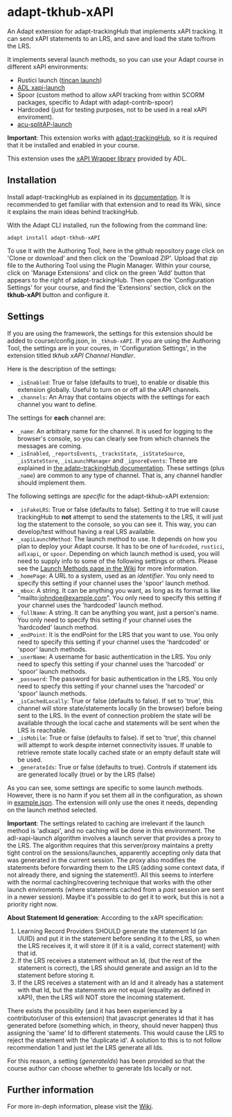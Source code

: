 # adapt-tkhub-xAPI

An Adapt extension for adapt-trackingHub that implements xAPI tracking. It can send xAPI statements to an LRS, and save and load the state to/from the LRS.

It implements several launch methods, so you can use your Adapt course in different xAPI environments:

- Rustici launch ([tincan launch](https://github.com/RusticiSoftware/launch/blob/master/lms_lrs.md))
- [ADL xapi-launch](https://github.com/adlnet/xapi-launch)
- Spoor (custom method to allow xAPI tracking from within SCORM packages, specific to Adapt with adapt-contrib-spoor)
- Hardcoded (just for testing purposes, not to be used in a real xAPI enviroment).
- [acu-splitAP-launch](https://github.com/Acutilis/acu-splitAP-launch)


**Important**: This extension works with [adapt-trackingHub](https://github.com/Acutilis/adapt-trackingHub), so it is required that it be installed and enabled in your course.

This extension uses the [xAPI Wrapper library](https://github.com/adlnet/xAPIWrapper) provided by ADL.

## Installation

Install adapt-trackingHub as explained in its [documentation](https://github.com/Acutilis/adapt-trackingHub/blob/master/README.md). It is recommended to get familiar with that extension and to read its Wiki, since it explains the main ideas behind trackingHub.

With the Adapt CLI installed, run the following from the command line:

`adapt install adapt-tkhub-xAPI`

To use it with the Authoring Tool, here in the github repository page click on 'Clone or download' and then click on the  'Download ZIP'. Upload that zip file to the Authoring Tool using the Plugin Manager. Within your course, click on 'Manage Extensions' and click on the green 'Add' button that appears to the right of adapt-trackingHub. Then open the 'Configuration Settings' for your course, and find the 'Extensions' section, click on the **tkhub-xAPI** button and configure it. 


## Settings

If you are using the framework, the settings for this extension should be added to course/config.json, in `_tkhub-xAPI`. If you are using the Authoring Tool, the settings are in your coures, in 'Configuration Settings', in the extension titled _tkhub xAPI Channel Handler_.

Here is the description of the settings:

- `_isEnabled`: True or false (defaults to true), to enable or disable this extension globally. Useful to turn on or off all the xAPI channels.
- `_channels`: An Array that contains objects with the settings for each channel you want to define.

The settings for **each** channel are:

- `_name`: An arbitrary name for the channel. It is used for logging to the browser's console, so you can clearly see from which channels the messages are coming.
- `_isEnabled`, `_reportsEvents`, `_tracksState`, `_isStateSource`, `_isStateStore`, `_isLaunchManager` and `_ignoreEvents`: These are explained in [the adatp-trackingHub documentation](https://github.com/Acutilis/adapt-trackingHub/blob/master/README.md). These settings (plus `_name`) are common to any type of channel. That is, any channel handler should implement them.

The following settings are _specific_ for the adapt-tkhub-xAPI extension:

- `_isFakeLRS`: True or false (defaults to false). Setting it to true will cause trackingHub to **not** attempt to send the statements to the LRS, it will just log the statement to the console, so you can see it. This way, you can develop/test without having a real LRS available.
- `_xapiLaunchMethod`: The launch method to use. It depends on how you plan to deploy your Adapt course. It has to be one of `hardcoded`, `rustici`, `adlxapi`, or `spoor`. Depending on which launch method is used, you will need to supply info to some of the following settings or others. Please see the [Launch Methods page in the Wiki](https://github.com/Acutilis/adapt-tkhub-xAPI/wiki/4.-Launch-Methods) for more information.
- `_homePage`: A URL to a system, used as an _identifier_. You only need to specify this setting if your channel uses the 'spoor' launch method.
- `_mbox`: A string. It can be anything you want, as long as its format is like "mailto:johndoe@example.com". You only need to specify this setting if your channel uses the 'hardcoded' launch method.
- `_fullName`: A string. It can be anything you want, just a person's name. You only need to specify this setting if your channel uses the 'hardcoded' launch method.
- `_endPoint`: It is the endPoint for the LRS that you want to use. You only need to specify this setting if your channel uses the 'hardcoded' or 'spoor' launch methods.
- `_userName`: A username for basic authentication in the LRS. You only need to specfy this setting if your channel uses the 'harcoded' or 'spoor' launch methods.
- `_password`: The password for basic authentication in the LRS.  You only need to specfy this setting if your channel uses the 'harcoded' or 'spoor' launch methods.
- `_isCachedLocally`: True or false (defaults to false). If set to 'true', this channel will store state/statements locally (in the browser) before being sent to the LRS. In the event of connection problem the state will be available through the local cache and statements will be sent when the LRS is reachable.
- `_isMobile`: True or false (defaults to false). If set to 'true', this channel will attempt to work despite internet connectivity issues. If unable to retrieve remote state locally cached state or an empty default state will be used.
- `_generateIds`: True or false (defaults to true). Controls if statement ids are generated locally (true) or by the LRS (false)

As you can see, some settings are specific to some launch methods. However, there is no harm if you set them all in the configuration, as shown in [example.json](https://github.com/Acutilis/adapt-tkhub-xAPI/blob/master/example.json). The extension will only use the ones it needs, depending on the launch method selected.

**Important**: The settings related to caching are irrelevant if the launch method is 'adlxapi', and no caching will be done in this environment. The adl-xapi-launch algorithm involves a launch server that provides a proxy to the LRS. The algorithm requires that this server/proxy maintains a pretty tight control on the sessions/launches, apparently accepting only data that was generated in the current session. The proxy also modifies the statements before forwarding them to the LRS (adding some context data, if not already there, and signing the statement!). All this seems to interfere with the normal caching/recovering technique that works with the other launch enviroments (where statements cached from a _past_ session are sent in a newer session). Maybe it's possible to do get it to work, but this is not a priority right now.

**About Statement Id generation**: According to the xAPI specification:
1) Learning Record Providers SHOULD generate the statement Id (an UUID) and put it in the statement before sending it to the LRS, so when the LRS receives it, it will store it (if it is a valid, correct statement) with that id.
2) If the LRS receives a statement without an Id, (but the rest of the statement is correct), the LRS should generate and assign an Id to the statement before storing it.
3) If the LRS receives a statement with an Id and it already has a statement with that Id, but the statements are not equal (equality as defined in xAPI), then the LRS will NOT store the incoming statement.

There exists the possibility (and it has been experienced by a contributor/user of this extension) that javascript generates Id that it has generated before (something which, in theory, should never happen) thus assigning the 'same' Id to different statements. This would cause the LRS to reject the statement with the 'duplicate id'. A solution to this is to not follow recommendation 1 and just let the LRS generate all Ids.

For this reason, a setting (_generateIds_) has been provided so that the course author can choose whether to generate Ids locally or not.

## Further information

For more in-deph information, please visit the [Wiki](https://github.com/Acutilis/adapt-tkhub-xAPI/wiki).

